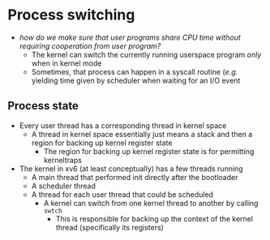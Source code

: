 # Process switching
- *how do we make sure that user programs share CPU time without requiring cooperation from user program?*
    * The kernel can switch the currently running userspace program *only* when
    in kernel mode
    * Sometimes, that process can happen in a syscall routine (*e.g.* yielding
    time given by scheduler when waiting for an I/O event

## Process state
- Every user thread has a corresponding thread in kernel space
    * A thread in kernel space essentially just means a stack and then a region
    for backing up kernel register state
        + The region for backing up kernel register state is for permitting
        kerneltraps
- The kernel in xv6 (at least conceptually) has a few threads running
    * A main thread that performed init directly after the bootloader
    * A scheduler thread
    * A thread for each user thread that could be scheduled
        + A kernel can switch from one kernel thread to another by calling
        `swtch`
            - This is responsible for backing up the context of the kernel
              thread (specifically its registers)

